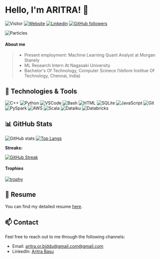 # Hello, I'm ARITRA! 👋 
![Visitor](https://komarev.com/ghpvc/?username=uttiyasarkar&color=brightgreen&style=for-the-badge&label=Visitors)
[![Website](https://img.shields.io/badge/Portfolio-green?style=flat-square&logo=appveyor)](https://aritra1311.github.io/aritra-portfolio/)
[![Linkedin](https://img.shields.io/badge/LinkedIn-blue?style=flat-square&logo=linkedin&labelColor=blue)](https://www.linkedin.com/in/aritra-basu-58057b192/)
[![GitHub followers](https://img.shields.io/github/followers/aritra1311?label=Follow&style=social)](https://github.com/uttiyasarkar)

![Particles](https://i.giphy.com/media/v1.Y2lkPTc5MGI3NjExbGl2c2podHlmZTBsanprd2x6ZzV5bjR6eWVnb3ViNmtqYnZ3ZjM4ayZlcD12MV9pbnRlcm5hbF9naWZfYnlfaWQmY3Q9cw/9yRMxLuRqyQ0x3jJXD/giphy.gif)

#### About me  
> - Present employment: Machine Learning Quant Analyst at Morgan Stanely
> - ML Research Intern At Nagasaki University
> - Bachelor's Of Technology, Computer Scinece (Vellore Institue Of Technology, Chennai, India)


## 🔧 Technologies & Tools

![C++](https://img.shields.io/badge/-C++-00599C?style=flat-square&logo=c%2B%2B)
![Python](https://img.shields.io/badge/-Python-3776AB?style=flat-square&logo=python&logoColor=white)
![VSCode](https://img.shields.io/badge/-VSCode-black?style=flat-square&logo=visual-studio-code)
![Bash](https://img.shields.io/badge/-Bash-4EAA25?style=flat-square&logo=gnu-bash&logoColor=white)
![HTML](https://img.shields.io/badge/-HTML-E34F26?style=flat-square&logo=html5&logoColor=white)
![SQLite](https://img.shields.io/badge/SQLite-%2307405e.svg?logo=sqlite&logoColor=white)
![JavaScript](https://img.shields.io/badge/-JavaScript-black?style=flat-square&logo=javascript)
![Git](https://img.shields.io/badge/-Git-black?style=flat-square&logo=git)
![PySpark](https://img.shields.io/badge/PySpark-E25A1C?logo=Apache%20Spark&logoColor=white)
![AWS](https://img.shields.io/badge/AWS-%23FF9900.svg?logo=amazon-web-services&logoColor=white)
![Scala](https://img.shields.io/badge/Scala-%23DC322F.svg?logo=scala&logoColor=white)
![Dataiku](https://img.shields.io/badge/Dataiku-2AB1AC?logo=Dataiku&color=black)
![Databricks](https://img.shields.io/badge/Databricks-FF3621?logo=Databricks&color=white)



## 📊 GitHub Stats

![GitHub stats](https://github-readme-stats.vercel.app/api?username=aritra1311&show_icons=true&theme=radical) 
[![Top Langs](https://github-readme-stats.vercel.app/api/top-langs/?username=aritra1311&layout=compact&langs_count=8)](https://github.com/anuraghazra/github-readme-stats)

**Streaks:**

[![GitHub Streak](https://github-readme-streak-stats-blond-mu.vercel.app?user=aritra1311&theme=dark&border_radius=6&date_format=M%20j%5B%2C%20Y%5D&card_width=516)](https://git.io/streak-stats)

#### Trophies

[![trophy](https://github-profile-trophy.vercel.app/?username=aritra1311&theme=onedark&row=1&column=7&title=Repositories,Commits,PullRequest,MultiLanguage,Followers)](https://github.com/kabartay/github-profile-trophy)  
<!-- link: https://github.com/ryo-ma/github-profile-trophy -->

## 📄 Resume

You can find my detailed resume [here](https://aritra1311.github.io/aritra-portfolio/docs/Aritra_CV.pdf).

## 📫 Contact

Feel free to reach out to me through the following channels:

- Email: [aritra.or.biddu@gmail.com@gmail.com](mailto:aritra.or.biddu@gmail.com)
- LinkedIn: [Aritra Basu](https://www.linkedin.com/in/aritra-basu-58057b192/)
